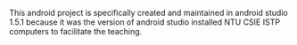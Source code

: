 This android project is specifically created and maintained in android studio 1.5.1 because it was the version of android studio installed NTU CSIE ISTP computers to facilitate the teaching.

